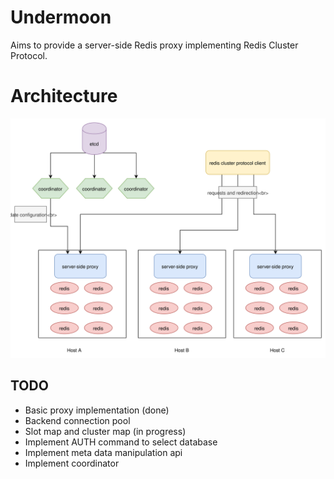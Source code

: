 # Undermoon
Aims to provide a server-side Redis proxy implementing Redis Cluster Protocol.

# Architecture
![architecture](doc/architecture.svg)

## TODO
- Basic proxy implementation (done)
- Backend connection pool
- Slot map and cluster map (in progress)
- Implement AUTH command to select database
- Implement meta data manipulation api
- Implement coordinator
